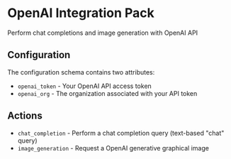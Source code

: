 # OpenAI Integration Pack

Perform chat completions and image generation with OpenAI API

## Configuration

The configuration schema contains two attributes:

* ``openai_token`` - Your OpenAI API access token
* ``openai_org`` - The organization associated with your API token

## Actions

* `chat_completion` - Perform a chat completion query (text-based "chat" query)
* `image_generation` - Request a OpenAI generative graphical image
